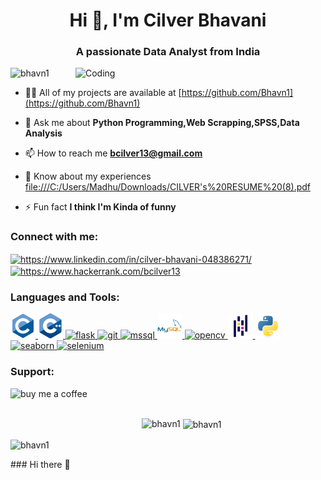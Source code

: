 <h1 align="center">Hi 👋, I'm Cilver Bhavani</h1>
<h3 align="center">A passionate Data Analyst from India</h3>
<img align="right" alt="Coding" width="400" src=https://lottiefiles.com/animations/girl-on-computer-with-idea-vKx1wtZe5l>


<p align="left"> <img src="https://komarev.com/ghpvc/?username=bhavn1&label=Profile%20views&color=0e75b6&style=flat" alt="bhavn1" /> </p>

- 👨‍💻 All of my projects are available at [https://github.com/Bhavn1](https://github.com/Bhavn1)

- 💬 Ask me about **Python Programming,Web Scrapping,SPSS,Data Analysis**

- 📫 How to reach me **bcilver13@gmail.com**

- 📄 Know about my experiences [file:///C:/Users/Madhu/Downloads/CILVER's%20RESUME%20(8).pdf](file:///C:/Users/Madhu/Downloads/CILVER's%20RESUME%20(8).pdf)

- ⚡ Fun fact **I think I'm Kinda of funny**

<h3 align="left">Connect with me:</h3>
<p align="left">
<a href="https://linkedin.com/in/https://www.linkedin.com/in/cilver-bhavani-048386271/" target="blank"><img align="center" src="https://raw.githubusercontent.com/rahuldkjain/github-profile-readme-generator/master/src/images/icons/Social/linked-in-alt.svg" alt="https://www.linkedin.com/in/cilver-bhavani-048386271/" height="30" width="40" /></a>
<a href="https://www.hackerrank.com/https://www.hackerrank.com/bcilver13" target="blank"><img align="center" src="https://raw.githubusercontent.com/rahuldkjain/github-profile-readme-generator/master/src/images/icons/Social/hackerrank.svg" alt="https://www.hackerrank.com/bcilver13" height="30" width="40" /></a>
</p>

<h3 align="left">Languages and Tools:</h3>
<p align="left"> <a href="https://www.cprogramming.com/" target="_blank" rel="noreferrer"> <img src="https://raw.githubusercontent.com/devicons/devicon/master/icons/c/c-original.svg" alt="c" width="40" height="40"/> </a> <a href="https://www.w3schools.com/cpp/" target="_blank" rel="noreferrer"> <img src="https://raw.githubusercontent.com/devicons/devicon/master/icons/cplusplus/cplusplus-original.svg" alt="cplusplus" width="40" height="40"/> </a> <a href="https://flask.palletsprojects.com/" target="_blank" rel="noreferrer"> <img src="https://www.vectorlogo.zone/logos/pocoo_flask/pocoo_flask-icon.svg" alt="flask" width="40" height="40"/> </a> <a href="https://git-scm.com/" target="_blank" rel="noreferrer"> <img src="https://www.vectorlogo.zone/logos/git-scm/git-scm-icon.svg" alt="git" width="40" height="40"/> </a> <a href="https://www.microsoft.com/en-us/sql-server" target="_blank" rel="noreferrer"> <img src="https://www.svgrepo.com/show/303229/microsoft-sql-server-logo.svg" alt="mssql" width="40" height="40"/> </a> <a href="https://www.mysql.com/" target="_blank" rel="noreferrer"> <img src="https://raw.githubusercontent.com/devicons/devicon/master/icons/mysql/mysql-original-wordmark.svg" alt="mysql" width="40" height="40"/> </a> <a href="https://opencv.org/" target="_blank" rel="noreferrer"> <img src="https://www.vectorlogo.zone/logos/opencv/opencv-icon.svg" alt="opencv" width="40" height="40"/> </a> <a href="https://pandas.pydata.org/" target="_blank" rel="noreferrer"> <img src="https://raw.githubusercontent.com/devicons/devicon/2ae2a900d2f041da66e950e4d48052658d850630/icons/pandas/pandas-original.svg" alt="pandas" width="40" height="40"/> </a> <a href="https://www.python.org" target="_blank" rel="noreferrer"> <img src="https://raw.githubusercontent.com/devicons/devicon/master/icons/python/python-original.svg" alt="python" width="40" height="40"/> </a> <a href="https://seaborn.pydata.org/" target="_blank" rel="noreferrer"> <img src="https://seaborn.pydata.org/_images/logo-mark-lightbg.svg" alt="seaborn" width="40" height="40"/> </a> <a href="https://www.selenium.dev" target="_blank" rel="noreferrer"> <img src="https://raw.githubusercontent.com/detain/svg-logos/780f25886640cef088af994181646db2f6b1a3f8/svg/selenium-logo.svg" alt="selenium" width="40" height="40"/> </a> </p>

<h3 align="left">Support:</h3>
<p><a href="https://www.buymeacoffee.com/buy me a coffee"> <img align="left" src="https://cdn.buymeacoffee.com/buttons/v2/default-yellow.png" height="50" width="210" alt="buy me a coffee" /></a></p><br><br>

<p><img align="left" src="https://github-readme-stats.vercel.app/api/top-langs?username=bhavn1&show_icons=true&locale=en&layout=compact" alt="bhavn1" /></p>

<p>&nbsp;<img align="center" src="https://github-readme-stats.vercel.app/api?username=bhavn1&show_icons=true&locale=en" alt="bhavn1" /></p>

<p><img align="center" src="https://github-readme-streak-stats.herokuapp.com/?user=bhavn1&" alt="bhavn1" /></p>
### Hi there 👋

<!--
**Bhavn1/Bhavn1** is a ✨ _special_ ✨ repository because its `README.md` (this file) appears on your GitHub profile.

